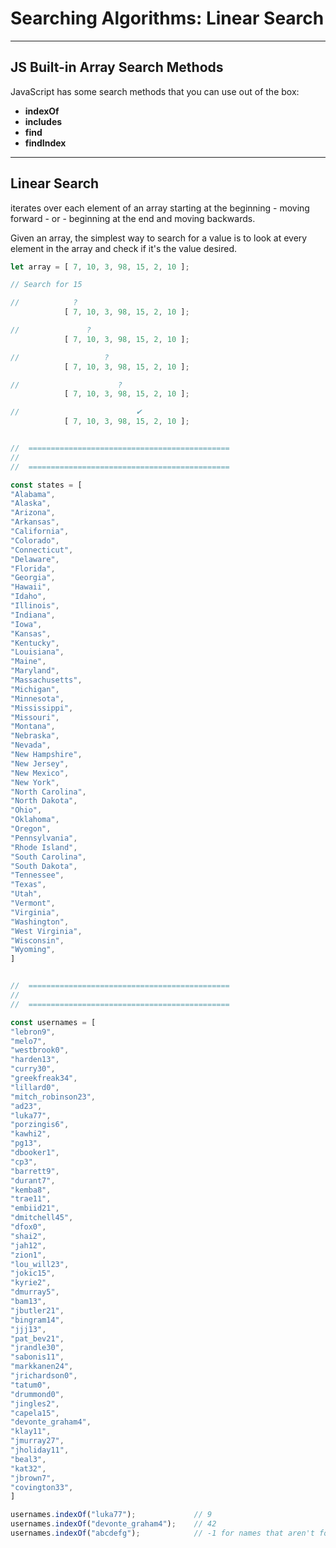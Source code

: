 # Searching Algorithms: Linear Search

---

## JS Built-in Array Search Methods

JavaScript has some search methods that you can use out of the box:

* **indexOf**
* **includes**
* **find**
* **findIndex**

---

## Linear Search

iterates over each element of an array starting at the beginning - moving forward - or - beginning at the end and moving backwards.

Given an array, the simplest way to search for a value is to look at every element in the array and check if it's the value desired.

```js
let array = [ 7, 10, 3, 98, 15, 2, 10 ];

// Search for 15

//            ?
            [ 7, 10, 3, 98, 15, 2, 10 ];

//               ?
            [ 7, 10, 3, 98, 15, 2, 10 ];

//                   ?
            [ 7, 10, 3, 98, 15, 2, 10 ];

//                      ?
            [ 7, 10, 3, 98, 15, 2, 10 ];

//                          ✔︎
            [ 7, 10, 3, 98, 15, 2, 10 ];
```

```js

//  =============================================
//
//  =============================================

const states = [
"Alabama",
"Alaska",
"Arizona",
"Arkansas",
"California",
"Colorado",
"Connecticut",
"Delaware",
"Florida",
"Georgia",
"Hawaii",
"Idaho",
"Illinois",
"Indiana",
"Iowa",
"Kansas",
"Kentucky",
"Louisiana",
"Maine",
"Maryland",
"Massachusetts",
"Michigan",
"Minnesota",
"Mississippi",
"Missouri",
"Montana",
"Nebraska",
"Nevada",
"New Hampshire",
"New Jersey",
"New Mexico",
"New York",
"North Carolina",
"North Dakota",
"Ohio",
"Oklahoma",
"Oregon",
"Pennsylvania",
"Rhode Island",
"South Carolina",
"South Dakota",
"Tennessee",
"Texas",
"Utah",
"Vermont",
"Virginia",
"Washington",
"West Virginia",
"Wisconsin",
"Wyoming",
]

```

```js

//  =============================================
//
//  =============================================

const usernames = [
"lebron9",
"melo7",
"westbrook0",
"harden13",
"curry30",
"greekfreak34",
"lillard0",
"mitch_robinson23",
"ad23",
"luka77",
"porzingis6",
"kawhi2",
"pg13",
"dbooker1",
"cp3",
"barrett9",
"durant7",
"kemba8",
"trae11",
"embiid21",
"dmitchell45",
"dfox0",
"shai2",
"jah12",
"zion1",
"lou_will23",
"jokic15",
"kyrie2",
"dmurray5",
"bam13",
"jbutler21",
"bingram14",
"jjj13",
"pat_bev21",
"jrandle30",
"sabonis11",
"markkanen24",
"jrichardson0",
"tatum0",
"drummond0",
"jingles2",
"capela15",
"devonte_graham4",
"klay11",
"jmurray27",
"jholiday11",
"beal3",
"kat32",
"jbrown7",
"covington33",
]

usernames.indexOf("luka77");             // 9
usernames.indexOf("devonte_graham4");    // 42
usernames.indexOf("abcdefg");            // -1 for names that aren't found

```

